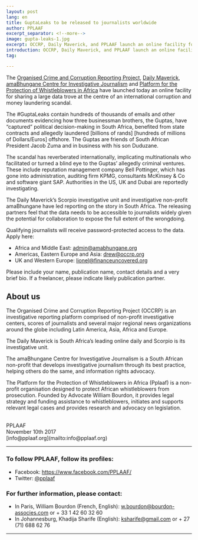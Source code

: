 ```yaml
---
layout: post
lang: en
title: GuptaLeaks to be released to journalists worldwide
author: PPLAAF
excerpt_separator: <!--more-->
image: gupta-leaks-1.jpg
excerpt: OCCRP, Daily Maverick, and PPLAAF launch an online facility for sharing the GuptaLeaks.
introduction: OCCRP, Daily Maverick, and PPLAAF launch an online facility for sharing the GuptaLeaks.
tag: 

---
```


<!-- <img class="img-responsive img-post center-block" src="/assets/images/posts/gupta-leaks-1.jpg">  -->
<!-- <br> -->

The [Organised Crime and Corruption Reporting Project](http://www.occrp.org/), [Daily Maverick](http://www.dailymaverick.co.za/), [amaBhungane Centre for Investigative Journalism](http://www.amabhungane.co.za/) and [Platform for the Protection of Whistleblowers in Africa](http://www.pplaaf.org/) have launched today an online facility for sharing a large data trove at the centre of an international corruption and money laundering scandal.

The #GuptaLeaks contain hundreds of thousands of emails and other documents evidencing how three businessman brothers, the Guptas, have “captured” political decision-making in South Africa, benefited from state contracts and allegedly laundered [billions of rands] [hundreds of millions of Dollars/Euros] offshore. The Guptas are friends of South African President Jacob Zuma and in business with his son Duduzane.

The scandal has reverberated internationally, implicating multinationals who facilitated or turned a blind eye to the Guptas’ allegedly criminal ventures. These include reputation management company Bell Pottinger, which has gone into administration, auditing firm KPMG, consultants McKinsey & Co and software giant SAP. Authorities in the US, UK and Dubai are reportedly investigating.

The Daily Maverick’s Scorpio investigative unit and investigative non-profit amaBhungane have led reporting on the story in South Africa. The releasing partners feel that the data needs to be accessible to journalists widely given the potential for collaboration to expose the full extent of the wrongdoing.

Qualifying journalists will receive password-protected access to the data. Apply here:
* Africa and Middle East: [admin@amabhungane.org](mailto:admin@amabhungane.org)
* Americas, Eastern Europe and Asia: [drew@occrp.org](mailto:drew@occrp.org) 
* UK and Western Europe: [lionel@financeuncovered.org](mailto:lionel@financeuncovered.org)

Please include your name, publication name, contact details and a very brief bio. If a freelancer, please indicate likely publication partner.

## About us
The Organised Crime and Corruption Reporting Project (OCCRP) is an investigative reporting platform comprised of non-profit investigative centers, scores of journalists and several major regional news organizations around the globe including Latin America, Asia, Africa and Europe.

The Daily Maverick is South Africa’s leading online daily and Scorpio is its investigative unit.

The amaBhungane Centre for Investigative Journalism is a South African non-profit that develops investigative journalism through its best practice, helping others do the same, and information rights advocacy.

The Platform for the Protection of Whistleblowers in Africa (Pplaaf) is a non-profit organisation designed to protect African whistleblowers from prosecution. Founded by Advocate William Bourdon, it provides legal strategy and funding assistance to whistleblowers, initiates and supports relevant legal cases and provides research and advocacy on legislation. 

<br>
PPLAAF <br>
November 10th 2017 <br>
[info@pplaaf.org](mailto:info@pplaaf.org)

<br>

----------------------

### To follow PPLAAF, follow its profiles:
- Facebook: <https://www.facebook.com/PPLAAF/>
- Twitter: [@pplaaf](https://twitter.com/pplaaf)

### For further information, please contact:
- In Paris, William Bourdon (French, English): [w.bourdon@bourdon-associes.com](mailto:w.bourdon@bourdon-associes.com) or + 33 1 42 60 32 60
- In Johannesburg, Khadija Sharife (English): [ksharife@gmail.com](mailto:ksharife@gmail.com) or + 27 (71) 688 62 76 




-----
